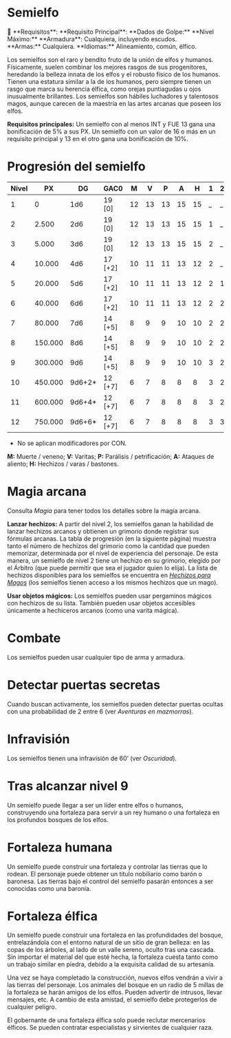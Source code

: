 # Semielfo

<aside>
📖 **Requisitos**: 
**Requisito Principal**: 
**Dados de Golpe:** 
**Nivel Máximo:** 
**Armadura**: Cualquiera, incluyendo escudos.
**Armas:** Cualquiera.
**Idiomas:** Alineamiento, común, élfico.

</aside>

Los semielfos son el raro y bendito fruto de la unión de elfos y humanos. Físicamente, suelen combinar los mejores rasgos de sus progenitores, heredando la belleza innata de los elfos y el robusto físico de los humanos. Tienen una estatura similar a la de los humanos, pero siempre tienen un rasgo que marca su herencia élfica, como orejas puntiagudas u ojos inusualmente brillantes. Los semielfos son hábiles luchadores y talentosos magos, aunque carecen de la maestría en las artes arcanas que poseen los elfos.

**Requisitos principales:** Un semielfo con al menos INT y FUE 13 gana una bonificación de 5% a sus PX. Un semielfo con un valor de 16 o más en un requisito principal y 13 en el otro gana una bonificación de 10%.

# Progresión del semielfo

| Nivel | PX | DG | GAC0 | M | V | P | A | H | 1 | 2 | 3 | 4 |
| --- | --- | --- | --- | --- | --- | --- | --- | --- | --- | --- | --- | --- |
| 1 | 0 | 1d6 | 19 [0] | 12 | 13 | 13 | 15 | 15 | _ | _ | _ | _ |
| 2 | 2.500 | 2d6 | 19 [0] | 12 | 13 | 13 | 15 | 15 | 1 | _ | _ | _ |
| 3 | 5.000 | 3d6 | 19 [0] | 12 | 13 | 13 | 15 | 15 | 2 | _ | _ | _ |
| 4 | 10.000 | 4d6 | 17 [+2] | 10 | 11 | 11 | 13 | 12 | 2 | _ | _ | _ |
| 5 | 20.000 | 5d6 | 17 [+2] | 10 | 11 | 11 | 13 | 12 | 2 | 1 | _ | _ |
| 6 | 40.000 | 6d6 | 17 [+2] | 10 | 11 | 11 | 13 | 12 | 2 | 2 | _ | _ |
| 7 | 80.000 | 7d6 | 14 [+5] | 8 | 9 | 9 | 10 | 10 | 2 | 2 | _ | _ |
| 8 | 150.000 | 8d6 | 14 [+5] | 8 | 9 | 9 | 10 | 10 | 2 | 2 | 1 | _ |
| 9 | 300.000 | 9d6 | 14 [+5] | 8 | 9 | 9 | 10 | 10 | 3 | 2 | 1 | _ |
| 10 | 450.000 | 9d6+2* | 12 [+7] | 6 | 7 | 8 | 8 | 8 | 3 | 2 | 2 | _ |
| 11 | 600.000 | 9d6+4* | 12 [+7] | 6 | 7 | 8 | 8 | 8 | 3 | 2 | 2 | 1 |
| 12 | 750.000 | 9d6+6* | 12 [+7] | 6 | 7 | 8 | 8 | 8 | 3 | 3 | 2 | 1 |

* No se aplican modificadores por CON.

**M:** Muerte / veneno; **V:** Varitas; **P:** Parálisis / petrificación; **A:** Ataques de aliento; **H:** Hechizos / varas / bastones.

# Magia arcana

Consulta *Magia* para tener todos los detalles sobre la magia arcana.

**Lanzar hechizos:** A partir del nivel 2, los semielfos ganan la habilidad de lanzar hechizos arcanos y obtienen un grimorio donde registrar sus fórmulas arcanas. La tabla de progresión (en la siguiente página) muestra tanto el número de hechizos del grimorio como la cantidad que pueden memorizar, determinada por el nivel de experiencia del personaje. De esta manera, un semielfo de nivel 2 tiene un hechizo en su grimorio, elegido por el Árbitro (que puede permitir que sea el jugador quien lo elija). La lista de hechizos disponibles para los semielfos se encuentra en *[Hechizos para Magos](https://www.notion.so/ec0de6e71a6d444da654e1817eea8955?pvs=21)* (los semielfos tienen acceso a los mismos hechizos que un mago).

**Usar objetos mágicos:** Los semielfos pueden usar pergaminos mágicos con hechizos de su lista. También pueden usar objetos accesibles únicamente a hechiceros arcanos (como una varita mágica).

# Combate

Los semielfos pueden usar cualquier tipo de arma y armadura.

# Detectar puertas secretas

Cuando buscan activamente, los semielfos pueden detectar puertas ocultas con una probabilidad de 2 entre 6 (ver *Aventuras en mazmorras*).

# Infravisión

Los semielfos tienen una infravisión de 60’ (ver *Oscuridad*).

# Tras alcanzar nivel 9

Un semielfo puede llegar a ser un líder entre elfos o humanos, construyendo una fortaleza para servir a un rey humano o una fortaleza en los profundos bosques de los elfos.

# Fortaleza humana

Un semielfo puede construir una fortaleza y controlar las tierras que lo rodean. El personaje puede obtener un título nobiliario como barón o baronesa. Las tierras bajo el control del semielfo pasarán entonces a ser conocidas como una baronía.

# Fortaleza élfica

Un semielfo puede construir una fortaleza en las profundidades del bosque, entrelazándola con el entorno natural de un sitio de gran belleza: en las copas de los árboles, al lado de un valle sereno, oculto tras una cascada. Sin importar el material del que esté hecha, la fortaleza cuesta tanto como un trabajo similar en piedra, debido a la exquisita calidad de su artesanía.

Una vez se haya completado la construcción, nuevos elfos vendrán a vivir a las tierras del personaje. Los animales del bosque en un radio de 5 millas de la fortaleza se harán amigos de los elfos. Pueden advertir de intrusos, llevar mensajes, etc. A cambio de esta amistad, el semielfo debe protegerlos de cualquier peligro.

El gobernante de una fortaleza élfica solo puede reclutar mercenarios élficos. Se pueden contratar especialistas y sirvientes de cualquier raza.